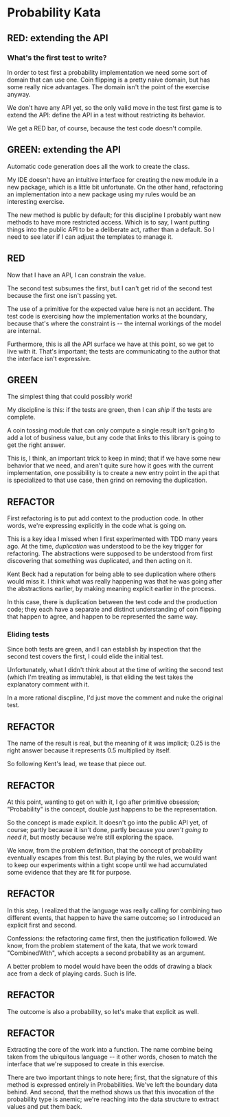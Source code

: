 # Probability Kata

## RED: extending the API

### What's the first test to write?

In order to test first a probability implementation we
need some sort of domain that can use one.  Coin flipping
is a pretty naive domain, but has some really nice advantages.
The domain isn't the point of the exercise anyway.

We don't have any API yet, so the only valid move in the 
test first game is to extend the API: define the API in a
test without restricting its behavior.

We get a RED bar, of course, because the test code doesn't
compile.

## GREEN: extending the API

Automatic code generation does all the work to create the
class.  

My IDE doesn't have an intuitive interface for
creating the new module in a new package, which is a little
bit unfortunate.  On the other hand, refactoring an
implementation into a new package using my rules would
be an interesting exercise.

The new method is public by default; for this discipline
I probably want new methods to have more restricted access.
Which is to say, I want putting things into the public API
to be a deliberate act, rather than a default.  So I need
to see later if I can adjust the templates to manage it.

## RED

Now that I have an API, I can constrain the value.

The second test subsumes the first, but I can't get rid
of the second test because the first one isn't passing yet.

The use of a primitive for the expected value here is not
an accident.  The test code is exercising how the implementation
works at the boundary, because that's where the constraint
is -- the internal workings of the model are internal.

Furthermore, this is all the API surface we have at this
point, so we get to live with it.  That's important; the
tests are communicating to the author that the interface 
isn't expressive.

## GREEN 

The simplest thing that could possibly work!

My discipline is this: if the tests are green, then I
can _ship_ if the tests are complete.  

A coin tossing module that can only compute a single 
result isn't going to add a lot of business value, 
but any code that links to this library is going to 
get the right answer.

This is, I think, an important trick to keep in mind;
that if we have some new behavior that we need, and aren't
quite sure how it goes with the current implementation,
one possibility is to create a new entry point in the api
that is specialized to that use case, then grind on
removing the duplication.

## REFACTOR

First refactoring is to put add context to the production
code.  In other words, we're expressing explicitly in the
code what is going on.

This is a key idea I missed when I first experimented with
TDD many years ago.  At the time, _duplication_ was
understood to be the key trigger for refactoring.  The
abstractions were supposed to be understood from first
discovering that something was duplicated, and then acting
on it.

Kent Beck had a reputation for being able to see duplication
where others would miss it.  I think what was really
happening was that he was going after the abstractions
earlier, by making meaning explicit earlier in the
process.

In this case, there is duplication between the test code
and the production code; they each have a separate and
distinct understanding of coin flipping that happen to 
agree, and happen to be represented the same way.

### Eliding tests

Since both tests are green, and I can establish by inspection
that the second test covers the first, I could elide
the initial test.

Unfortunately, what I didn't think about at the time
of writing the second test (which I'm treating as immutable),
is that eliding the test takes the explanatory comment with
it.

In a more rational discpline, I'd just move the comment
and nuke the original test.

## REFACTOR

The name of the result is real, but the meaning of it was
implicit; 0.25 is the right answer because it represents
0.5 multiplied by itself.

So following Kent's lead, we tease that piece out.

## REFACTOR

At this point, wanting to get on with it, I go after primitive
obsession; "Probability" is the concept, double just happens to 
be the representation.

So the concept is made explicit.  It doesn't go into the public
API yet, of course; partly because it isn't done, partly because
_you aren't going to need it_, but mostly because we're still
exploring the space.

We know, from the problem definition, that the concept of
probability eventually escapes from this test.  But playing by
the rules, we would want to keep our experiments within a tight
scope until we had accumulated some evidence that they are
fit for purpose.

## REFACTOR

In this step, I realized that the language was really calling
for combining two different events, that happen to have the
same outcome; so I introduced an explicit first and second.

Confessions: the refactoring came first, then the justification
followed.  We know, from the problem statement of the kata, that
we work toward "CombinedWith", which accepts a second probability 
as an argument.

A better problem to model would have been the odds of drawing
a black ace from a deck of playing cards.  Such is life.

## REFACTOR

The outcome is also a probability, so let's make that explicit as
well.

## REFACTOR

Extracting the core of the work into a function.  The name combine
being taken from the ubiquitous language -- it other words, chosen
to match the interface that we're supposed to create in this exercise.

There are two important things to note here; first, that the signature
of this method is expressed entirely in Probabilities.  We've left the
boundary data behind.  And second, that the method shows us that this
invocation of the probability type is anemic; we're reaching into the
data structure to extract values and put them back.